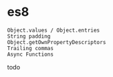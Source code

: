 # es8

    Object.values / Object.entries
    String padding
    Object.getOwnPropertyDescriptors
    Trailing commas
    Async Functions

todo
